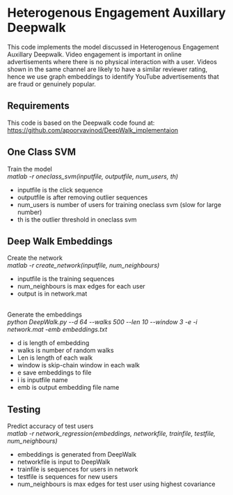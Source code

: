 Heterogenous Engagement Auxillary Deepwalk
===
This code implements the model discussed in Heterogenous Engagement Auxillary Deepwalk. Video engagement is important in online advertisements where there is no physical interaction with a user. Videos shown in the same channel are likely to have a similar reviewer rating, hence we use graph embeddings to identify YouTube advertisements that are fraud or genuinely popular. 

Requirements
---
This code is based on the Deepwalk code found at:
https://github.com/apoorvavinod/DeepWalk_implementaion

One Class SVM 
---
Train the model<br>
*matlab -r oneclass_svm(inputfile, outputfile, num_users, th)*
- inputfile is the click sequence
- outputfile is after removing outlier sequences
- num_users is number of users for training oneclass svm (slow for large number)
- th is the outlier threshold in oneclass svm



Deep Walk Embeddings
---
Create the network<br>
*matlab -r create_network(inputfile, num_neighbours)*
- inputfile is the training sequences
- num_neighbours is max edges for each user
- output is in network.mat<br><br>

Generate the embeddings<br>
*python DeepWalk.py --d 64 --walks 500 --len 10 --window 3 -e -i network.mat -emb embeddings.txt*
- d is length of embedding
- walks is number of random walks
- Len is length of each walk
- window is skip-chain window in each walk
- e save embeddings to file
- i is inputfile name
- emb is output embedding file name<br>

Testing
---
Predict accuracy of test users<br>
*matlab -r network_regression(embeddings, networkfile, trainfile, testfile, num_neighbours)*
- embeddings is generated from DeepWalk
- networkfile is input to DeepWalk
- trainfile is sequences for users in network
- testfile is sequences for new users
- num_neighbours is max edges for test user using highest covariance





